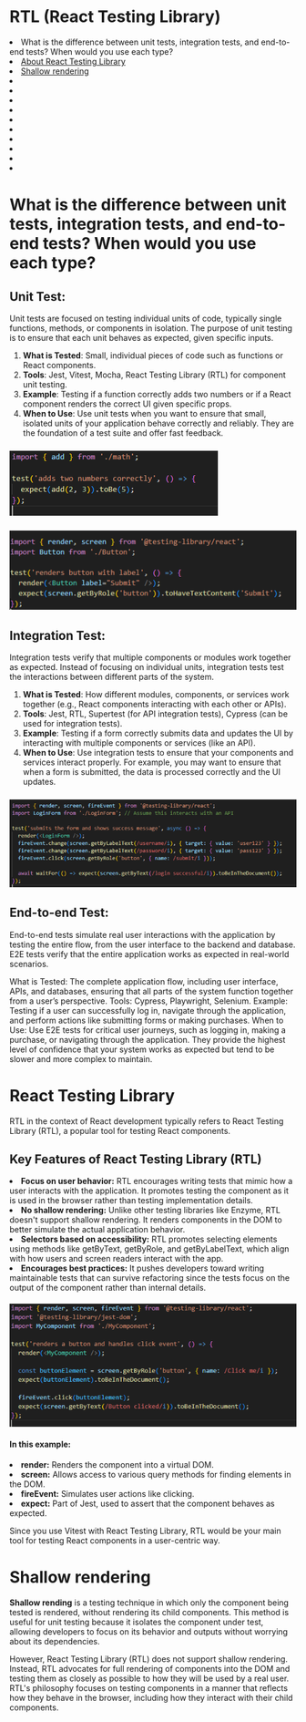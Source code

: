 # RTL (React Testing Library)

<li><a href=""></a>What is the difference between unit tests, integration tests, and end-to-end tests? When would you use each type?</li>
<li><a href="#RTL">About React Testing Library</a></li>

<li><a href="Shallow_rendering">Shallow rendering </a></li>
<li><a href=""></a></li>
<li><a href=""></a></li>
<li><a href=""></a></li>
<li><a href=""></a></li>
<li><a href=""></a></li>
<li><a href=""></a></li>
<li><a href=""></a></li>
<li><a href=""></a></li>
<li><a href=""></a></li>
<li><a href=""></a></li>


<div id="diff_testing">

# What is the difference between unit tests, integration tests, and end-to-end tests? When would you use each type?

## Unit Test:
Unit tests are focused on testing individual units of code, typically single functions,
methods, or components in isolation. The purpose of unit testing is to ensure that each 
unit behaves as expected, given specific inputs.

1. **What is Tested**: Small, individual pieces of code such as functions or React components.
2. **Tools**: Jest, Vitest, Mocha, React Testing Library (RTL) for component unit testing.
3. **Example**: Testing if a function correctly adds two numbers or if a React component 
    renders the correct UI given specific props.
4. **When to Use**: Use unit tests when you want to ensure that small, isolated units of 
    your application behave correctly and reliably. They are the foundation of a test suite 
    and offer fast feedback.

###
<img src="./images/RTL/Unit_test_example1.png"/>

###

<img src="./images/RTL/Unit_test_example2.png"/>

###

## Integration Test: 
Integration tests verify that multiple components or modules work together as expected. 
Instead of focusing on individual units, integration tests test the interactions between 
different parts of the system.

1. **What is Tested**: How different modules, components, or services work 
    together (e.g., React components interacting with each other or APIs).
2. **Tools**: Jest, RTL, Supertest (for API integration tests), 
    Cypress (can be used for integration tests).
3. **Example**: Testing if a form correctly submits data and updates the UI 
    by interacting with multiple components or services (like an API).
4. **When to Use**: Use integration tests to ensure that your components 
    and services interact properly. For example, you may want to ensure that
    when a form is submitted, the data is processed correctly and the UI updates.

###
<img src="./images/RTL/integration_test_example.png">

###
## End-to-end Test: 
End-to-end tests simulate real user interactions with the application by testing the entire flow, from the user interface to the backend and database. E2E tests verify that the entire application works as expected in real-world scenarios.

What is Tested: The complete application flow, including user interface, APIs, and databases, ensuring that all parts of the system function together from a user’s perspective.
Tools: Cypress, Playwright, Selenium.
Example: Testing if a user can successfully log in, navigate through the application, and perform actions like submitting forms or making purchases.
When to Use: Use E2E tests for critical user journeys, such as logging in, making a purchase, or navigating through the application. They provide the highest level of confidence that your system works as expected but tend to be slower and more complex to maintain.
</div>

<div id="RTL">

# React Testing Library
<p> RTL in the context of React development typically refers to React Testing Library (RTL),
a popular tool for testing React components.
</p>

## Key Features of React Testing Library (RTL)

<li><b>Focus on user behavior:</b>  RTL encourages writing tests that mimic how a user interacts 
with the application. It promotes testing the component as it is used in the browser 
rather than testing implementation details.</li>
<li><b>No shallow rendering:</b> Unlike other testing libraries like Enzyme, RTL doesn't support 
shallow rendering. It renders components in the DOM to better simulate the actual application behavior.</li>
<li><b>Selectors based on accessibility:</b> RTL promotes selecting elements using methods like getByText, 
getByRole, and getByLabelText, which align with how users and screen readers interact with the app.</li>
<li><b>Encourages best practices:</b> It pushes developers toward writing maintainable tests that can survive
refactoring since the tests focus on the output of the component rather than internal details.</li>
    
####
<img src="./images/RTL/RTL_Example.png"/>

#### In this example:

<li><b>render:</b> Renders the component into a virtual DOM.</li>
<li><b>screen:</b> Allows access to various query methods for finding elements in the DOM.</li>
<li><b>fireEvent:</b> Simulates user actions like clicking.</li>
<li><b>expect:</b> Part of Jest, used to assert that the component behaves as expected.</li>

Since you use Vitest with React Testing Library, RTL would be your main tool for testing React components in a user-centric way.


</div>

<div id="Shallow_rendering">

#  Shallow rendering 
**Shallow rending** is a testing technique in which only the component being tested is rendered, 
without rendering its child components. This method is useful for unit testing because it 
isolates the component under test, allowing developers to focus on its behavior and outputs 
without worrying about its dependencies.

However, React Testing Library (RTL) does not support shallow rendering. Instead, RTL advocates 
for full rendering of components into the DOM and testing them as closely as possible to how they 
will be used by a real user. RTL's philosophy focuses on testing components in a manner that 
reflects how they behave in the browser, including how they interact with their child components.
</div>